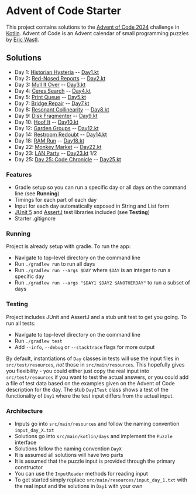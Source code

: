 # Advent of Code Starter

This project contains solutions to the [Advent of Code 2024](https://adventofcode.com/2024) challenge in [Kotlin](https://kotlinlang.org/).
Advent of Code is an Advent calendar of small programming puzzles by [Eric Wastl](http://was.tl/).

## Solutions

- Day 1: [Historian Hysteria](https://adventofcode.com/2024/day/1) -- [Day1.kt](https://github.com/andilau/advent-of-code-2024/blob/main/src/main/kotlin/days/Day1.kt)
- Day 2: [Red-Nosed Reports](https://adventofcode.com/2024/day/2) -- [Day2.kt](https://github.com/andilau/advent-of-code-2024/blob/main/src/main/kotlin/days/Day2.kt)
- Day 3: [Mull It Over](https://adventofcode.com/2024/day/3) -- [Day3.kt](https://github.com/andilau/advent-of-code-2024/blob/main/src/main/kotlin/days/Day3.kt)
- Day 4: [Ceres Search](https://adventofcode.com/2024/day/4) -- [Day4.kt](https://github.com/andilau/advent-of-code-2024/blob/main/src/main/kotlin/days/Day4.kt)
- Day 5: [Print Queue](https://adventofcode.com/2024/day/5) -- [Day5.kt](https://github.com/andilau/advent-of-code-2024/blob/main/src/main/kotlin/days/Day5.kt)
- Day 7: [Bridge Repair](https://adventofcode.com/2024/day/7) -- [Day7.kt](https://github.com/andilau/advent-of-code-2024/blob/main/src/main/kotlin/days/Day7.kt)
- Day 8: [Resonant Collinearity](https://adventofcode.com/2024/day/8) -- [Day8.kt](https://github.com/andilau/advent-of-code-2024/blob/main/src/main/kotlin/days/Day8.kt)
- Day 9: [Disk Fragmenter](https://adventofcode.com/2024/day/9) -- [Day9.kt](https://github.com/andilau/advent-of-code-2024/blob/main/src/main/kotlin/days/Day9.kt)
- Day 10: [Hoof It](https://adventofcode.com/2024/day/10) -- [Day10.kt](https://github.com/andilau/advent-of-code-2024/blob/main/src/main/kotlin/days/Day10.kt)
- Day 12: [Garden Groups](https://adventofcode.com/2024/day/12) -- [Day12.kt](https://github.com/andilau/advent-of-code-2024/blob/main/src/main/kotlin/days/Day12.kt)
- Day 14: [Restroom Redoubt](https://adventofcode.com/2024/day/14) -- [Day14.kt](https://github.com/andilau/advent-of-code-2024/blob/main/src/main/kotlin/days/Day14.kt)
- Day 18: [RAM Run](https://adventofcode.com/2024/day/18) -- [Day18.kt](https://github.com/andilau/advent-of-code-2024/blob/main/src/main/kotlin/days/Day18.kt)
- Day 22: [Monkey Market](https://adventofcode.com/2024/day/22) -- [Day22.kt](https://github.com/andilau/advent-of-code-2024/blob/main/src/main/kotlin/days/Day22.kt)
- Day 23: [LAN Party](https://adventofcode.com/2024/day/23) -- [Day23.kt](https://github.com/andilau/advent-of-code-2024/blob/main/src/main/kotlin/days/Day23.kt) 1/2
- Day 25: [Day 25: Code Chronicle](https://adventofcode.com/2024/day/25) -- [Day25.kt](https://github.com/andilau/advent-of-code-2024/blob/main/src/main/kotlin/days/Day25.kt)

### Features

* Gradle setup so you can run a specific day or all days on the command line (see **Running**)
* Timings for each part of each day
* Input for each day automatically exposed in String and List form
* [JUnit 5](https://junit.org/junit5/) and [AssertJ](https://assertj.github.io/doc/) test libraries included (see **Testing**)
* Starter .gitignore

### Running

Project is already setup with gradle. To run the app:

* Navigate to top-level directory on the command line
* Run `./gradlew run` to run all days
* Run `./gradlew run --args $DAY` where `$DAY` is an integer to run a specific day
* Run `./gradlew run --args "$DAY1 $DAY2 $ANOTHERDAY"` to run a subset of days

### Testing

Project includes JUnit and AssertJ and a stub unit test to get you going. To run all tests:

* Navigate to top-level directory on the command line
* Run `./gradlew test`
* Add `--info`, `--debug` or `--stacktrace` flags for more output

By default, instantiations of `Day` classes in tests will use the input files in `src/test/resources`, _not_ those
in `src/main/resources`. This hopefully gives you flexibility - you could either just copy the real input
into `src/test/resources` if you want to test the actual answers, or you could add a file of test data based on the
examples given on the Advent of Code description for the day. The stub `Day1Test` class shows a test of the
functionality of `Day1` where the test input differs from the actual input.

### Architecture

* Inputs go into `src/main/resources` and follow the naming convention `input_day_X.txt`
* Solutions go into `src/main/kotlin/days` and implement the `Puzzle` interface
* Solutions follow the naming convention `DayX`
* It is assumed all solutions will have two parts
* It is assumed that the puzzle input is provided through the primary constructor
* You can use the `InputReader` methods for reading input
* To get started simply replace `src/main/resources/input_day_1.txt` with the real input and the solutions in `Day1` with your own
